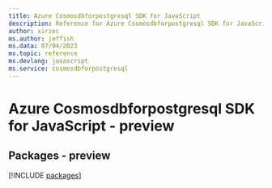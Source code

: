 ```yaml
---
title: Azure Cosmosdbforpostgresql SDK for JavaScript
description: Reference for Azure Cosmosdbforpostgresql SDK for JavaScript
author: xirzec
ms.author: jeffish
ms.data: 07/04/2023
ms.topic: reference
ms.devlang: javascript
ms.service: cosmosdbforpostgresql
---
```

# Azure Cosmosdbforpostgresql SDK for JavaScript - preview
## Packages - preview
[!INCLUDE [packages](cosmosdbforpostgresql-index.md)]
